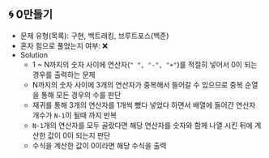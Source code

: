 ## 🌀 0만들기

- 문제 유형(목록): 구현, 백트래킹, 브루트포스(백준)
- 혼자 힘으로 풀었는지 여부: ❌
- Solution
  - 1 ~ N까지의 숫자 사이에 연산자(`" ", "-", "+"`)를 적절히 넣어서 0이 되는 경우를 출력하는 문제
  - N까지의 숫자 사이에 3개의 연산자가 중복해서 들어갈 수 있으므로 중복 순열을 통해 모든 경우의 수를 판단
  - 재귀를 통해 3개의 연산자를 1개씩 뺐다 넣었다 하면서 배열에 들어간 연산자 개수가 `N-1`이 될때 까지 반복
  - `N-1`개의 연산자를 모두 골랐다면 해당 연산자를 숫자와 함께 나열 시킨 뒤에 계산한 값이 0이 되는지 판단
  - 수식을 계산한 값이 0이라면 해당 수식을 출력
